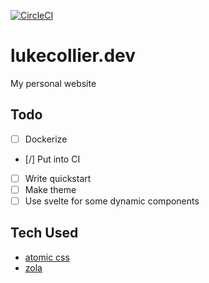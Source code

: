 [![CircleCI](https://circleci.com/gh/lukecollier/lukecollier.dev.svg?style=svg)](https://circleci.com/gh/lukecollier/lukecollier.dev)
# lukecollier.dev
My personal website

## Todo
- [ ] Dockerize
- [/] Put into CI
- [ ] Write quickstart
- [ ] Make theme
- [ ] Use svelte for some dynamic components

## Tech Used
- [atomic css](https://acss.io/)
- [zola](https://www.getzola.org/)
